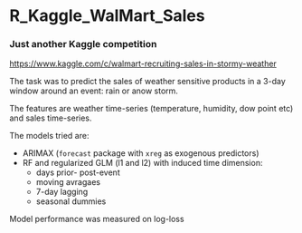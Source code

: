 # R_Kaggle_WalMart_Sales

### Just another Kaggle competition

https://www.kaggle.com/c/walmart-recruiting-sales-in-stormy-weather

The task was to predict the sales of weather sensitive products in a 3-day window around an event: rain or anow storm.

The features are weather time-series (temperature, humidity, dow point etc) and sales time-series.

The models tried are:

- ARIMAX (`forecast` package with `xreg` as exogenous predictors)
- RF and regularized GLM (l1 and l2) with induced time dimension:
    - days prior- post-event
    - moving avragaes
    - 7-day lagging
    - seasonal dummies

Model performance was measured on log-loss

